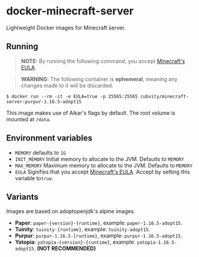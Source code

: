 # docker-minecraft-server

Lightweight Docker images for Minecraft server.

## Running

> **NOTE:** By running the following command, you accept [Minecraft's EULA](https://www.minecraft.net/en-us/eula).

> **WARNING:** The following container is **ephemeral**, meaning any changes made to it will be discarded.

```shell
$ docker run --rm -it -e EULA=true -p 25565:25565 cubxity/minecraft-server:purpur-1.16.5-adopt15
```

This image makes use of Aikar's flags by default. The root volume is mounted at `/data`.

## Environment variables

- `MEMORY` defaults to `1G`
- `INIT_MEMORY` Initial memory to allocate to the JVM. Defaults to `MEMORY`
- `MAX_MEMORY` Maximum memory to allocate to the JVM. Defaults to `MEMORY`
- `EULA` Signifies that you accept [Minecraft's EULA](https://www.minecraft.net/en-us/eula). Accept by setting this
  variable to`true`.

## Variants

Images are based on adoptopenjdk's alpine images.

- **Paper**: `paper-{version}-{runtime}`, example: `paper-1.16.5-adopt15`.
- **Tuinity**: `tuinity-{runtime}`, example: `tuinity-adopt15`.
- **Purpur**: `purpur-1.16.5-{runtime}`, example: `purpur-1.16.5-adopt15`.
- **Yatopia**: `yatopia-{version}-{runtime}`, example: `yatopia-1.16.5-adopt15`. **(NOT RECOMMENDED)**
